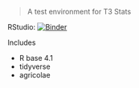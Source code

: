 
> A test environment for T3 Stats

RStudio: [![Binder](http://mybinder.org/badge_logo.svg)](http://mybinder.org/v2/gh/mcbroom/Test-Env/master?urlpath=rstudio)

Includes

- R base 4.1
- tidyverse
- agricolae
